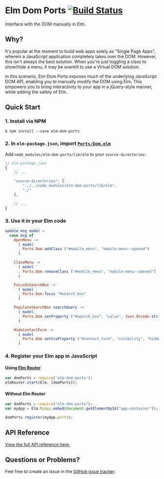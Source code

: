 # Elm Dom Ports [![Build Status](https://travis-ci.org/knledg/elm-dom-ports.svg?branch=master)](https://travis-ci.org/knledg/elm-dom-ports)

Interface with the DOM manually in Elm.

## Why?

It's popular at the moment to build web apps solely as "Single Page Apps", wherein a JavaScript application completely takes over the DOM. However, this isn't always the best solution. When you're just toggling a class to show/hide a menu, it may be overkill to use a Virtual DOM solution.

In this scenario, Elm Dom Ports exposes much of the underlying JavaScript DOM API, enabling you to manually modify the DOM using Elm. This empowers you to bring interactivity to your app in a jQuery-style manner, while adding the safety of Elm.

## Quick Start

### 1. Install via NPM

```
$ npm install --save elm-dom-ports
```

### 2. In `elm-package.json`, import [`Ports/Dom.elm`](lib/elm/Ports/Dom.elm)

Add `node_modules/elm-dom-ports/lib/elm` to your `source-directories`:

```js
// elm-package.json
{
    // ...

    "source-directories": [
        "../../node_modules/elm-dom-ports/lib/elm",
        "./"
    ],

    // ...
}
```

### 3. Use it in your Elm code

```elm
update msg model =
  case msg of
    OpenMenu ->
      ( model
      , Ports.Dom.addClass ("#mobile_menu", "mobile-menu--opened")
      )

    CloseMenu ->
      ( model
      , Ports.Dom.removeClass ("#mobile_menu", "mobile-menu--opened")
      )

    FocusOnSearchBox ->
      ( model
      , Ports.Dom.focus "#search_box"
      )

    PopulateSearchBox searchQuery ->
      ( model
      , Ports.Dom.setProperty ("#search_box", "value", Json.Encode.string searchQuery)
      )

    HideContactForm ->
      ( model
      , Ports.Dom.setCssProperty ("#contact_form", "visibility", "hidden")
      )
```

### 4. Register your Elm app in JavaScript

#### Using [Elm Router](https://github.com/paulstatezny/elm-router)

```javascript
var domPorts = require('elm-dom-ports');
elmRouter.start(Elm, [domPorts]);
```

#### Without Elm Router

```javascript
var domPorts = require("elm-dom-ports");
var myApp = Elm.MyApp.embed(document.getElementById("app-container"));

domPorts.register(myApp.ports);
```

## API Reference

[View the full API reference here.](./API.md)

## Questions or Problems?

Feel free to create an issue in the [GitHub issue tracker](https://github.com/paulstatezny/elm-dom-ports/issues).
